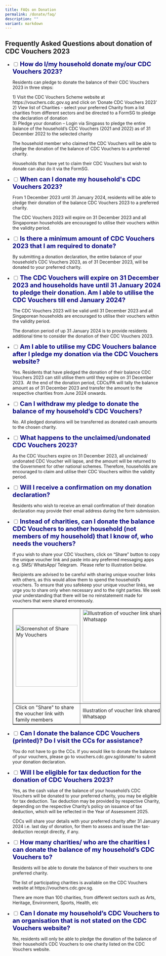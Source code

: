 ```yaml
---
title: FAQs on Donation
permalink: /donate/faq/
description: ""
variant: markdown
---
```

## Frequently Asked Questions about donation of CDC Vouchers 2023

<ul class="jekyllcodex_accordion">
  <li>
    <input type="checkbox" id="accordion1">
    <label for="accordion1"><span style="font-weight: 700; font-size: 20px; font-style: normal; color:#000080">How do I/my household donate my/our CDC Vouchers 2023?</span></label>
    <div>
			<p>Residents can pledge to donate the balance of their CDC Vouchers 2023 in three steps: </p>
			<p>
1) Visit the CDC Vouchers Scheme website at https://vouchers.cdc.gov.sg and click on ‘Donate CDC Vouchers 2023’ <br>
2) View list of Charities - select your preferred Charity from a list charities from different sectors and be directed to a FormSG to pledge the declaration of donation<br> 
3) Pledge your donation – Login via Singpass to pledge the entire balance of the household’s CDC Vouchers (2021 and 2022) as of 31 December 2022 to the selected charity</p>
<p>
The household member who claimed the CDC Vouchers will be able to pledge the donation of the balance of CDC Vouchers to a preferred charity.</p>
<p>
Households that have yet to claim their CDC Vouchers but wish to donate can also do it via the FormSG.</p>
		</div>
	</li>  
  <li>
    <input type="checkbox" id="accordion2">
    <label for="accordion2"><span style="font-weight: 700; font-size: 20px; font-style: normal; color:#000080">When can I donate my household's CDC Vouchers 2023?</span></label>
    <div>
      <p> From 1 December 2023 until 31 January 2024, residents will be able to pledge their donation of the balance CDC Vouchers 2023 to a preferred charity.</p>
<p>
The CDC Vouchers 2023 will expire on 31 December 2023 and all Singaporean households are encouraged to utilise their vouchers within the validity period.
			</p>
    </div>
  </li>
  <li>
    <input type="checkbox" id="accordion3">
    <label for="accordion3"><span style="font-weight: 700; font-size: 20px; font-style: normal; color:#000080">Is there a minimum amount of CDC Vouchers 2023 that I am required to donate?</span></label>
    <div>
      <p>
				By submitting a donation declaration, the entire balance of your household’s CDC Vouchers 2023, as of 31 December 2023, will be donated to your preferred charity.</p>
    </div>
  </li>
  <li>
    <input type="checkbox" id="accordion4">
    <label for="accordion4"><span style="font-weight: 700; font-size: 20px; font-style: normal; color:#000080">The CDC Vouchers will expire on 31 December 2023 and households have until 31 January 2024 to pledge their donation. Am I able to utilise the CDC Vouchers till end January 2024?</span></label>
    <div>
			<p>The CDC Vouchers 2023 will be valid until 31 December 2023 and all Singaporean households are encouraged to utilise their vouchers within the validity period.</p>
<p>
The donation period of up 31 January 2024 is to provide residents additional time to consider the donation of their CDC Vouchers 2023.</p>
    </div>
  </li>
      <li>
    <input type="checkbox" id="accordion5">
    <label for="accordion5"><span style="font-weight: 700; font-size: 20px; font-style: normal; color:#000080">Am I able to utilise my CDC Vouchers balance after I pledge my donation via the CDC Vouchers website?</span></label>
    <div>
 			<p>Yes. Residents that have pledged the donation of their balance CDC Vouchers 2023 can still utilise them until they expire on 31 December 2023. &nbsp;At the end of the donation period, CDCs/PA will tally the balance amount as of 31 December 2023 and transfer the amount to the respective charities from June 2024 onwards. 
			</p>		
	    </div>
  </li>
<li>
    <input type="checkbox" id="accordion6">
    <label for="accordion6"><span style="font-weight: 700; font-size: 20px; font-style: normal; color:#000080">Can I withdraw my pledge to donate the balance of my household’s CDC Vouchers? </span></label>
    <div>
 			<p>No. All pledged donations will be transferred as donated cash amounts to the chosen charity.</p>
	</div>
  </li>
<li>
    <input type="checkbox" id="accordion7">
    <label for="accordion7"><span style="font-weight: 700; font-size: 20px; font-style: normal; color:#000080">What happens to the unclaimed/undonated CDC Vouchers 2023?  </span></label>
    <div>
 			<p>As the CDC Vouchers expire on 31 December 2023, all unclaimed/ undonated CDC Voucher will lapse, and the amount will be returned to the Government for other national schemes. Therefore, households are encouraged to claim and utilise their CDC Vouchers within the validity period.</p>
	</div>
  </li>
	<li>
    <input type="checkbox" id="accordion8">
    <label for="accordion8"><span style="font-weight: 700; font-size: 20px; font-style: normal; color:#000080">Will I receive a confirmation on my donation declaration? </span></label>
    <div>
 			<p>Residents who wish to receive an email confirmation of their donation declaration may provide their email address during the form submission.</p>
	</div>
  </li>
	<li>
    <input type="checkbox" id="accordion9">
    <label for="accordion9"><span style="font-weight: 700; font-size: 20px; font-style: normal; color:#000080">Instead of charities, can I donate the balance CDC Vouchers to another household (not members of my household) that I know of, who needs the vouchers?  </span></label>
    <div>
 			<p>If you wish to share your CDC Vouchers, click on “Share” button to copy the unique voucher link and paste into any preferred messaging apps e.g. SMS/ WhatsApp/ Telegram. &nbsp;Please refer to illustration below.</p>
			<p>Recipients are advised to be careful with sharing unique voucher links with others, as this would allow them to spend the household’s vouchers.  To ensure that you safekeep your unique voucher links, we urge you to share only when necessary and to the right parties.  We seek your understanding that there will be no reinstatement made for vouchers that were shared erroneously.</p>
				<p>				
			<table border="1" cellspacing="0" cellpadding="0">
<tbody>
<tr>
<td>
	<img src="/images/residents/Share%20with%20Household.jpg" alt="Screenshot of Share My Vouchers" style="width:200px !important;">
</td>
<td>
	<img src="/images/residents/faq5b2.png" alt="Illustration of voucher link shared via Whatsapp" style="width:300px !important;">	
	</td>
</tr>
		<tr>
<td>Click on "Share" to share the voucher link with family members</td>
<td>Illustration of voucher link shared via Whatsapp</td>
</tr>
</tbody>
</table>
			</p>		
	</div>
  </li>
	<li>
    <input type="checkbox" id="accordion10">
    <label for="accordion10"><span style="font-weight: 700; font-size: 20px; font-style: normal; color:#000080">Can I donate the balance CDC Vouchers (printed)? Do I visit the CCs for assistance? </span></label>
    <div>
 			<p>You do not have to go the CCs. If you would like to donate the balance of your vouchers, please go to vouchers.cdc.gov.sg/donate/ to submit your donation declaration.</p>
	</div>
  </li>
	<li>
    <input type="checkbox" id="accordion11">
    <label for="accordion11"><span style="font-weight: 700; font-size: 20px; font-style: normal; color:#000080">Will I be eligible for tax deduction for the donation of CDC Vouchers 2023? </span></label>
    <div>
 			<p>Yes, as the cash value of the balance of your household’s CDC Vouchers will be donated to your preferred charity, you may be eligible for tax deduction. Tax deduction may be provided by respective Charity, depending on the respective Charity’s policy on issuance of tax deduction, which will be reflected in the Year of Assessment 2025.</p>
			<p>
CDCs will share your details with your preferred charity after 31 January 2024 i.e. last day of donation, for them to assess and issue the tax-deduction receipt directly, if any.
</p>
	</div>
  </li>
	<li>
    <input type="checkbox" id="accordion12">
    <label for="accordion12"><span style="font-weight: 700; font-size: 20px; font-style: normal; color:#000080">How many charities/ who are the charities I can donate the balance of my household’s CDC Vouchers to? </span></label>
    <div>
			<p>Residents will be able to donate the balance of their vouchers to one preferred charity.</p>
			<p>
The list of participating charities is available on the CDC Vouchers website at https://vouchers.cdc.gov.sg.</p>
			<p>There are more than 100 charities, from different sectors such as Arts, Heritage, Environment, Sports, Health, etc
</p>
	</div>
  </li>
	<li>
    <input type="checkbox" id="accordion13">
    <label for="accordion13"><span style="font-weight: 700; font-size: 20px; font-style: normal; color:#000080">Can I donate my household’s CDC Vouchers to an organisation that is not stated on the CDC Vouchers website?  </span></label>
    <div>
			<p>No, residents will only be able to pledge the donation of the balance of their household’s CDC Vouchers to one charity listed on the CDC Vouchers website.</p>
			</div>
  </li>
	</ul>